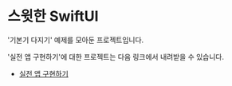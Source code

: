 # 스윗한 SwiftUI

'기본기 다지기' 예제를 모아둔 프로젝트입니다.

'실전 앱 구현하기'에 대한 프로젝트는 다음 링크에서 내려받을 수 있습니다.
* [실전 앱 구현하기](https://github.com/giftbott/SweetSwiftUI)
